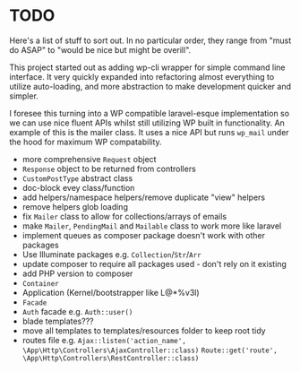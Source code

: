 # TODO

Here's a list of stuff to sort out. In no particular order, they range from
"must do ASAP" to "would be nice but might be overill".

This project started out as adding wp-cli wrapper for simple command line
interface. It very quickly expanded into refactoring almost everything to
utilize auto-loading, and more abstraction to make development quicker and
simpler.

I foresee this turning into a WP compatible laravel-esque implementation so we
can use nice fluent APIs whilst still utilizing WP built in functionality. An
example of this is the mailer class. It uses a nice API but runs `wp_mail` under
the hood for maximum WP compatability.

-   more comprehensive `Request` object
-   `Response` object to be returned from controllers
-   `CustomPostType` abstract class
-   doc-block evey class/function
-   add helpers/namespace helpers/remove duplicate "view" helpers
-   remove helpers glob loading
-   fix `Mailer` class to allow for collections/arrays of emails
-   make `Mailer`, `PendingMail` and `Mailable` class to work more like laravel
-   implement queues as composer package doesn't work with other packages
-   Use Illuminate packages e.g. `Collection`/`Str`/`Arr`
-   update composer to require all packages used - don't rely on it existing
-   add PHP version to composer
-   `Container`
-   Application (Kernel/bootstrapper like L@\*%v3l)
-   `Facade`
-   `Auth` facade e.g. `Auth::user()`
-   blade templates???
-   move all templates to templates/resources folder to keep root tidy
-   routes file e.g.
    `Ajax::listen('action_name', \App\Http\Controllers\AjaxController::class)`
    `Route::get('route', \App\Http\Controllers\RestController::class)`
